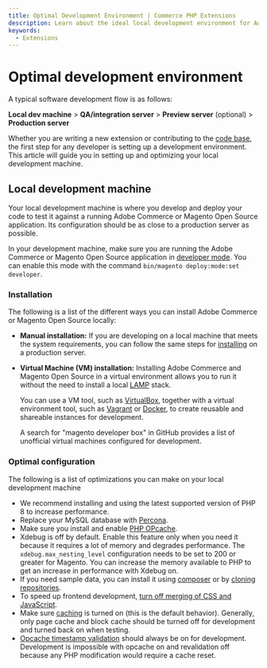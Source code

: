 ```yaml
---
title: Optimal Development Environment | Commerce PHP Extensions
description: Learn about the ideal local development environment for Adobe Commerce and Magento Open Source extension developers.
keywords:
  - Extensions
---
```


# Optimal development environment

A typical software development flow is as follows:

**Local dev machine** > **QA/integration server** > **Preview server** (optional) > **Production server**

Whether you are writing a new extension or contributing to the [code base](https://github.com/magento/magento2), the first step for any developer is setting up a development environment.
This article will guide you in setting up and optimizing your local development machine.

## Local development machine

Your local development machine is where you develop and deploy your code to test it against a running Adobe Commerce or Magento Open Source application.
Its configuration should be as close to a production server as possible.

In your development machine, make sure you are running the Adobe Commerce or Magento Open Source application in [developer mode](https://experienceleague.adobe.com/en/docs/commerce-operations/configuration-guide/setup/application-modes).
You can enable this mode with the command `bin/magento deploy:mode:set developer`.

### Installation

The following is a list of the different ways you can install Adobe Commerce or Magento Open Source locally:

*  **Manual installation:**
   If you are developing on a local machine that meets the system requirements, you can follow the same steps for [installing](https://experienceleague.adobe.com/en/docs/commerce-operations/installation-guide/overview) on a production server.
*  **Virtual Machine (VM) installation:**
   Installing Adobe Commerce and Magento Open Source in a virtual environment allows you to run it without the need to install a local [LAMP](https://en.wikipedia.org/wiki/LAMP_(software_bundle)) stack.

   You can use a VM tool, such as [VirtualBox](https://www.virtualbox.org/wiki/VirtualBox), together with a virtual environment tool, such as [Vagrant](https://developer.hashicorp.com/vagrant) or [Docker](https://www.docker.com/), to create reusable and shareable instances for development.

   A search for "magento developer box" in GitHub provides a list of unofficial virtual machines configured for development.

### Optimal configuration

The following is a list of optimizations you can make on your local development machine

*  We recommend installing and using the latest supported version of PHP 8 to increase performance.
*  Replace your MySQL database with [Percona](https://docs.percona.com/percona-server/8.0/index.html).
*  Make sure you install and enable [PHP OPcache](https://www.php.net/manual/en/intro.opcache.php).
*  Xdebug is off by default. Enable this feature only when you need it because it requires a lot of memory and degrades performance.
   The `xdebug.max_nesting_level` configuration needs to be set to 200 or greater for Magento.
   You can increase the memory available to PHP to get an increase in performance with Xdebug on.
*  If you need sample data, you can install it using [composer](https://experienceleague.adobe.com/en/docs/commerce-operations/installation-guide/overview) or by [cloning repositories](https://experienceleague.adobe.com/en/docs/commerce-operations/installation-guide/overview).
*  To speed up frontend development, [turn off merging of CSS and JavaScript](https://experienceleague.adobe.com/en/docs/commerce-admin/systems/tools/developer-tools#resource-file-optimization).
*  Make sure [caching](https://experienceleague.adobe.com/en/docs/commerce-operations/configuration-guide/cache/caching-overview) is turned on (this is the default behavior).
   Generally, only page cache and block cache should be turned off for development and turned back on when testing.
*  [Opcache timestamp validation](https://www.php.net/manual/en/opcache.configuration.php#ini.opcache.validate-timestamps) should always be on for development.
   Development is impossible with opcache on and revalidation off because any PHP modification would require a cache reset.

